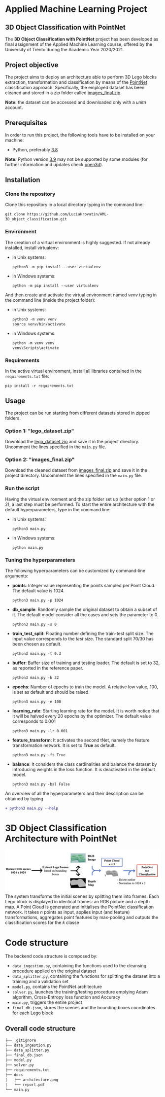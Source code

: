 # Applied Machine Learning Project
## 3D Object Classification with PointNet

The **3D Object Classification with PointNet** project has been developed as final assignment of the Applied Machine Learning course, offered by the University of Trento during the Academic Year 2020/2021.

## Project objective 
The project aims to deploy an architecture able to perform 3D Lego blocks extraction, transformation and classification by means of the [PointNet](https://arxiv.org/abs/1612.00593) classification approach. Specifically, the employed dataset has been cleaned and stored in a zip folder called [images_final.zip](https://drive.google.com/file/d/10B4uLcfnGG-srzVUV8F2Lq3v_a9kPoz1/view?usp=sharing).  

**Note:** the dataset can be accessed and downloaded only with a *unitn* account.  

## Prerequisites 

In order to run this project, the following tools have to be installed on your machine: 
- Python, preferably [3.8](https://www.python.org/downloads/release/python-380/) 

**Note:** Python version [3.9](https://www.python.org/downloads/release/python-390/) may not be supported by some modules (for further information and updates check [open3d](http://www.open3d.org/docs/latest/getting_started.html)).   

## Installation 

### Clone the repository 

Clone this repository in a local directory typing in the command line: 

```
git clone https://github.com/LuciaHrovatin/AML-3D_object_classification.git
```

### Environment 
The creation of a virtual environment is highly suggested. If not already installed, install virtualenv:

- in Unix systems:
    ```
    python3 -m pip install --user virtualenv
    ```

- in Windows systems:
    ```
    python -m pip install --user virtualenv
    ```

And then create and activate the virtual environment named *venv* typing in the command line (inside the project folder): 

- in Unix systems:
    ```
    python3 -m venv venv
    source venv/bin/activate
    ```

- in Windows systems:
    ```
    python -m venv venv
    venv\Scripts\activate
    ```

### Requirements 

In the active virtual environment, install all libraries contained in the `requirements.txt` file:

```
pip install -r requirements.txt
```

## Usage 
The project can be run starting from different datasets stored in zipped folders. 

### Option 1: "lego_dataset.zip"  
Download the [lego_dataset.zip](https://drive.google.com/file/d/1fohALgsFKM8VXY1pxoBkeANy_f52IdtL/view?usp=sharing) and save it in the project directory. Uncomment the lines specified in the `main.py` file.   

### Option 2: "images_final.zip"  
Download the cleaned dataset from [images_final.zip](https://drive.google.com/file/d/10B4uLcfnGG-srzVUV8F2Lq3v_a9kPoz1/view?usp=sharing) and save it in the project directory. Uncomment the lines specified in the `main.py` file.   

### Run the script 
Having the virtual environment and the zip folder set up (either option 1 or 2), a last step must be performed. To start the entire architecture with the default hyperparameters, type in the command line: 

- in Unix systems:
    ```
    python3 main.py
    ```

- in Windows systems:
    ```
    python main.py
    ```
    
### Tuning the hyperparameters

The following hyperparameters can be customized by command-line arguments:

- **points**: Integer value representing the points sampled per Point Cloud. The default value is 1024. 
    ```
    python3 main.py -p 1024
    ```
- **db_sample**: Randomly sample the original dataset to obtain a subset of it. The default model consider all the cases and sets the parameter to 0.
    ```
    python3 main.py -s 0
    ```
- **train_test_split**: Floating number defining the train-test split size. The input value corresponds to the *test* size. The standard split 70/30 has been chosen as default. 
    ```
    python3 main.py -t 0.3
    ```
- **buffer**: Buffer size of training and testing loader. The default is set to 32, as reported in the reference paper. 
    ```
    python3 main.py -b 32
    ```
- **epochs**: Number of epochs to train the model. A relative low value, 100, is set as default and should be raised. 
    ```
    python3 main.py -e 100
    ```
- **learning_rate**: Starting learning rate for the model. It is worth notice that it will be halved every 20 epochs by the optimizer. The default value corresponds to 0.001
    ```
    python3 main.py -lr 0.001
    ```
- **feature_transform**: It activates the second tNet, namely the feature transformation network. It is set to **True** as default. 
    ```
    python3 main.py -ft True
    ```
- **balance**: It considers the class cardinalities and balance the dataset by introducing weights in the loss function. It is deactivated in the default model. 
    ```
    python3 main.py -bal False
    ```

An overview of all the hyperparameters and their description can be obtained by typing     
```diff
+ python3 main.py --help 
``` 

# 3D Object Classification Architecture with PointNet
![Architecture](https://github.com/LuciaHrovatin/AML-3D_object_classification/blob/dbd2a1ccf972f2cabdf8b28f9dda8cdc87e1ac29/docs/architecture.png)
The system transforms the initial scenes by splitting them into frames. Each Lego block is displayed in
identical frames: an RGB picture and a depth map. A Point Cloud is generated and initialises the PointNet classification network. It takes *n* points as input, applies input (and feature) transformations, aggregates point features by max-pooling and outputs the classification scores for the *k* classe

# Code structure

The backend code structure is composed by:
-   `data_ingestion.py`, containing the functions used to the cleansing procedure applied on the original dataset 
-   `data_splitter.py`, containing the functions for splitting the dataset into a training and a validation set 
-   `model.py`, contains the PointNet architecture  
-   `solver.py`, launches the training/testing procedure emplying Adam algorithm, Cross-Entropy loss function and Accuracy   
-   `main.py`, triggers the entire project 
-   `final_db.json`, stores the scenes and the bounding boxes coordinates for each Lego block  

## Overall code structure
```
├── .gitignore
├── data_ingestion.py
├── data_splitter.py
├── final_db.json
├── model.py
├── solver.py
├── requirements.txt
├── docs
|   ├── architecture.png 
|   └── report.pdf 
└── main.py
```

